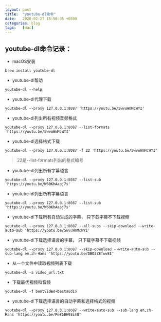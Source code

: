 ```yaml
---
layout: post
title:  "youtube-dl命令"
date:   2020-02-27 15:50:05 +0800
categories: blog
tags:   [mac]
---
```


## youtube-dl命令记录：

- macOS安装

`brew install youtube-dl`

- youtube-dl帮助

`youtube-dl --help`

- youtube-dl代理下载

`youtube-dl --proxy 127.0.0.1:8087 'https://youtu.be/5wvuWmMcWYI'`

- youtube-dl列出所有视频音频格式

`youtube-dl --proxy 127.0.0.1:8087 --list-formats 'https://youtu.be/5wvuWmMcWYI'`

- youtube-dl选择格式下载

`youtube-dl --proxy 127.0.0.1:8087 -f 22 'https://youtu.be/5wvuWmMcWYI'`

> 22是--list-formats列出的格式编号

- youtube-dl列出所有字幕语言

`youtube-dl --proxy 127.0.0.1:8087 --list-sub 'https://youtu.be/W60KhAapj7s'`

- youtube-dl列出所有字幕语言

`youtube-dl --proxy 127.0.0.1:8087 --list-sub 'https://youtu.be/W60KhAapj7s'`

- youtube-dl下载所有自动生成的字幕， 只下载字幕不下载视频

`youtube-dl --proxy 127.0.0.1:8087 --all-subs --skip-download --write-auto-sub 'https://youtu.be/5wvuWmMcWYI'`

- youtube-dl下载选择语言的字幕， 只下载字幕不下载视频

`youtube-dl --proxy 127.0.0.1:8087 --skip-download --write-auto-sub --sub-lang en,zh-Hans 'https://youtu.be/DBO3ZEfww8I'`


- 从一个文件中读取视频列表下载

`youtube-dl -a video_url.txt`

- 下载最优视频和音频

`youtube-dl -f bestvideo+bestaudio`

- youtube-dl下载选择语言的自动字幕和选择格式的视频

`youtube-dl --proxy 127.0.0.1:8087 --write-auto-sub --sub-lang en,zh-Hans 'https://youtu.be/Pe85BH9SiS8'`
